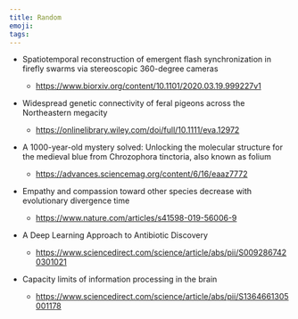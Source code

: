 ```yaml
---
title: Random
emoji: 
tags:
---
```


* Spatiotemporal reconstruction of emergent flash synchronization in firefly swarms via stereoscopic 360-degree cameras
     - https://www.biorxiv.org/content/10.1101/2020.03.19.999227v1

* Widespread genetic connectivity of feral pigeons across the Northeastern megacity
     - https://onlinelibrary.wiley.com/doi/full/10.1111/eva.12972

* A 1000-year-old mystery solved: Unlocking the molecular structure for the medieval blue from Chrozophora tinctoria, also known as folium
     - https://advances.sciencemag.org/content/6/16/eaaz7772

* Empathy and compassion toward other species decrease with evolutionary divergence time
     - https://www.nature.com/articles/s41598-019-56006-9

* A Deep Learning Approach to Antibiotic Discovery
     - https://www.sciencedirect.com/science/article/abs/pii/S0092867420301021

* Capacity limits of information processing in the brain
     - https://www.sciencedirect.com/science/article/abs/pii/S1364661305001178